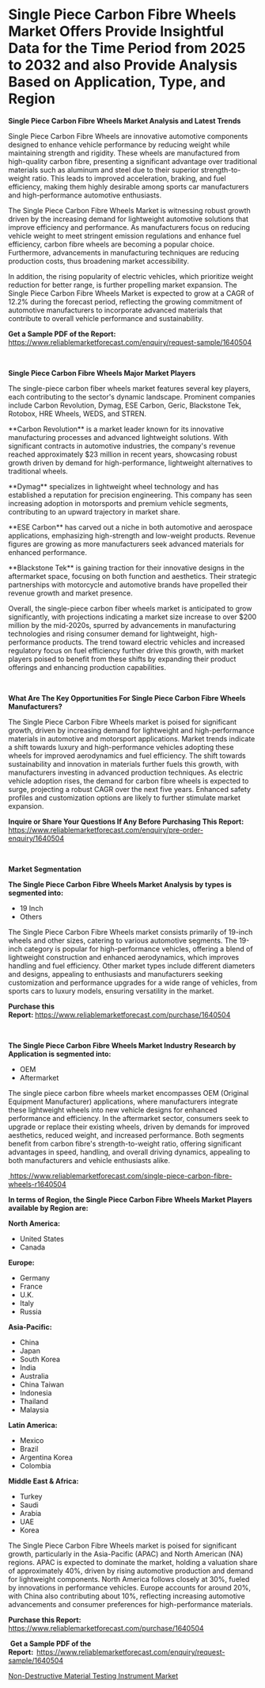 <p><h1>Single Piece Carbon Fibre Wheels Market Offers Provide Insightful Data for the Time Period from 2025 to 2032 and also Provide Analysis Based on Application, Type, and Region</h1></p><p><strong>Single Piece Carbon Fibre Wheels Market Analysis and Latest Trends</strong></p>
<p><p>Single Piece Carbon Fibre Wheels are innovative automotive components designed to enhance vehicle performance by reducing weight while maintaining strength and rigidity. These wheels are manufactured from high-quality carbon fibre, presenting a significant advantage over traditional materials such as aluminum and steel due to their superior strength-to-weight ratio. This leads to improved acceleration, braking, and fuel efficiency, making them highly desirable among sports car manufacturers and high-performance automotive enthusiasts.</p><p>The Single Piece Carbon Fibre Wheels Market is witnessing robust growth driven by the increasing demand for lightweight automotive solutions that improve efficiency and performance. As manufacturers focus on reducing vehicle weight to meet stringent emission regulations and enhance fuel efficiency, carbon fibre wheels are becoming a popular choice. Furthermore, advancements in manufacturing techniques are reducing production costs, thus broadening market accessibility.</p><p>In addition, the rising popularity of electric vehicles, which prioritize weight reduction for better range, is further propelling market expansion. The Single Piece Carbon Fibre Wheels Market is expected to grow at a CAGR of 12.2% during the forecast period, reflecting the growing commitment of automotive manufacturers to incorporate advanced materials that contribute to overall vehicle performance and sustainability.</p></p>
<p><strong>Get a Sample PDF of the Report:&nbsp;</strong> <a href="https://www.reliablemarketforecast.com/enquiry/request-sample/1640504?utm_campaign=2643&utm_medium=2&utm_source=Github&utm_content=ia&utm_term=27022025&utm_id=single-piece-carbon-fibre-wheels">https://www.reliablemarketforecast.com/enquiry/request-sample/1640504</a></p>
<p>&nbsp;</p>
<p><strong>Single Piece Carbon Fibre Wheels Major Market Players</strong></p>
<p><p>The single-piece carbon fiber wheels market features several key players, each contributing to the sector's dynamic landscape. Prominent companies include Carbon Revolution, Dymag, ESE Carbon, Geric, Blackstone Tek, Rotobox, HRE Wheels, WEDS, and STREN. </p><p>**Carbon Revolution** is a market leader known for its innovative manufacturing processes and advanced lightweight solutions. With significant contracts in automotive industries, the company's revenue reached approximately $23 million in recent years, showcasing robust growth driven by demand for high-performance, lightweight alternatives to traditional wheels.</p><p>**Dymag** specializes in lightweight wheel technology and has established a reputation for precision engineering. This company has seen increasing adoption in motorsports and premium vehicle segments, contributing to an upward trajectory in market share.</p><p>**ESE Carbon** has carved out a niche in both automotive and aerospace applications, emphasizing high-strength and low-weight products. Revenue figures are growing as more manufacturers seek advanced materials for enhanced performance.</p><p>**Blackstone Tek** is gaining traction for their innovative designs in the aftermarket space, focusing on both function and aesthetics. Their strategic partnerships with motorcycle and automotive brands have propelled their revenue growth and market presence.</p><p>Overall, the single-piece carbon fiber wheels market is anticipated to grow significantly, with projections indicating a market size increase to over $200 million by the mid-2020s, spurred by advancements in manufacturing technologies and rising consumer demand for lightweight, high-performance products. The trend toward electric vehicles and increased regulatory focus on fuel efficiency further drive this growth, with market players poised to benefit from these shifts by expanding their product offerings and enhancing production capabilities.</p></p>
<p>&nbsp;</p>
<p><strong>What Are The Key Opportunities For Single Piece Carbon Fibre Wheels Manufacturers?</strong></p>
<p><p>The Single Piece Carbon Fibre Wheels market is poised for significant growth, driven by increasing demand for lightweight and high-performance materials in automotive and motorsport applications. Market trends indicate a shift towards luxury and high-performance vehicles adopting these wheels for improved aerodynamics and fuel efficiency. The shift towards sustainability and innovation in materials further fuels this growth, with manufacturers investing in advanced production techniques. As electric vehicle adoption rises, the demand for carbon fibre wheels is expected to surge, projecting a robust CAGR over the next five years. Enhanced safety profiles and customization options are likely to further stimulate market expansion.</p></p>
<p><strong>Inquire or Share Your Questions If Any Before Purchasing This Report:</strong> <a href="https://www.reliablemarketforecast.com/enquiry/pre-order-enquiry/1640504?utm_campaign=2643&utm_medium=2&utm_source=Github&utm_content=ia&utm_term=27022025&utm_id=single-piece-carbon-fibre-wheels">https://www.reliablemarketforecast.com/enquiry/pre-order-enquiry/1640504</a></p>
<p>&nbsp;</p>
<p><strong>Market Segmentation</strong></p>
<p><strong>The Single Piece Carbon Fibre Wheels Market Analysis by types is segmented into:</strong></p>
<p><ul><li>19 Inch</li><li>Others</li></ul></p>
<p><p>The Single Piece Carbon Fibre Wheels market consists primarily of 19-inch wheels and other sizes, catering to various automotive segments. The 19-inch category is popular for high-performance vehicles, offering a blend of lightweight construction and enhanced aerodynamics, which improves handling and fuel efficiency. Other market types include different diameters and designs, appealing to enthusiasts and manufacturers seeking customization and performance upgrades for a wide range of vehicles, from sports cars to luxury models, ensuring versatility in the market.</p></p>
<p><strong>Purchase this Report:&nbsp;</strong><a href="https://www.reliablemarketforecast.com/purchase/1640504?utm_campaign=2643&utm_medium=2&utm_source=Github&utm_content=ia&utm_term=27022025&utm_id=single-piece-carbon-fibre-wheels">https://www.reliablemarketforecast.com/purchase/1640504</a></p>
<p>&nbsp;</p>
<p><strong>The Single Piece Carbon Fibre Wheels Market Industry Research by Application is segmented into:</strong></p>
<p><ul><li>OEM</li><li>Aftermarket</li></ul></p>
<p><p>The single piece carbon fibre wheels market encompasses OEM (Original Equipment Manufacturer) applications, where manufacturers integrate these lightweight wheels into new vehicle designs for enhanced performance and efficiency. In the aftermarket sector, consumers seek to upgrade or replace their existing wheels, driven by demands for improved aesthetics, reduced weight, and increased performance. Both segments benefit from carbon fibre's strength-to-weight ratio, offering significant advantages in speed, handling, and overall driving dynamics, appealing to both manufacturers and vehicle enthusiasts alike.</p></p>
<p><a href="https://www.reliablemarketforecast.com/single-piece-carbon-fibre-wheels-r1640504?utm_campaign=2643&utm_medium=2&utm_source=Github&utm_content=ia&utm_term=27022025&utm_id=single-piece-carbon-fibre-wheels">&nbsp;https://www.reliablemarketforecast.com/single-piece-carbon-fibre-wheels-r1640504</a></p>
<p><strong>In terms of Region, the Single Piece Carbon Fibre Wheels Market Players available by Region are:</strong></p>
<p>
    <p> <strong> North America: </strong>
        <ul>
            <li>United States</li>
            <li>Canada</li>
        </ul>
        </p> 
    <p> <strong> Europe: </strong>
        <ul>
            <li>Germany</li>
            <li>France</li>
            <li>U.K.</li>
            <li>Italy</li>
            <li>Russia</li>
        </ul>
        </p> 
    <p> <strong> Asia-Pacific: </strong>
        <ul>
            <li>China</li>
            <li>Japan</li>
            <li>South Korea</li>
            <li>India</li>
            <li>Australia</li>
            <li>China Taiwan</li>
            <li>Indonesia</li>
            <li>Thailand</li>
            <li>Malaysia</li>
        </ul>
        </p> 
    <p> <strong> Latin America: </strong>
        <ul>
            <li>Mexico</li>
            <li>Brazil</li>
            <li>Argentina Korea</li>
            <li>Colombia</li>
        </ul>
        </p> 
    <p> <strong> Middle East & Africa: </strong>
        <ul>
            <li>Turkey</li>
            <li>Saudi</li>
            <li>Arabia</li>
            <li>UAE</li>
            <li>Korea</li>
        </ul>
    </p>
    </p>
<p><p>The Single Piece Carbon Fibre Wheels market is poised for significant growth, particularly in the Asia-Pacific (APAC) and North American (NA) regions. APAC is expected to dominate the market, holding a valuation share of approximately 40%, driven by rising automotive production and demand for lightweight components. North America follows closely at 30%, fueled by innovations in performance vehicles. Europe accounts for around 20%, with China also contributing about 10%, reflecting increasing automotive advancements and consumer preferences for high-performance materials.</p></p>
<p><strong>Purchase this Report: </strong><a href="https://www.reliablemarketforecast.com/purchase/1640504?utm_campaign=2643&utm_medium=2&utm_source=Github&utm_content=ia&utm_term=27022025&utm_id=single-piece-carbon-fibre-wheels">https://www.reliablemarketforecast.com/purchase/1640504</a></p>
<p>&nbsp;<strong>Get a Sample PDF of the Report:&nbsp;&nbsp;</strong><a href="https://www.reliablemarketforecast.com/enquiry/request-sample/1640504?utm_campaign=2643&utm_medium=2&utm_source=Github&utm_content=ia&utm_term=27022025&utm_id=single-piece-carbon-fibre-wheels">https://www.reliablemarketforecast.com/enquiry/request-sample/1640504</a></p>
<p><strong></strong></p>
<p><p><a href="https://github.com/sutrejaron/Market-Research-Report-List-1/blob/main/non-destructive-material-testing-instrument-market.md?utm_campaign=2643&utm_medium=2&utm_source=Github&utm_content=ia&utm_term=27022025&utm_id=single-piece-carbon-fibre-wheels">Non-Destructive Material Testing Instrument Market</a></p></p>